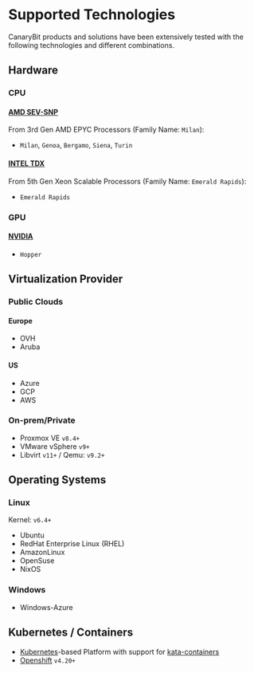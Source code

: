 # Supported Technologies

CanaryBit products and solutions have been extensively tested with the following technologies and different combinations.

## Hardware

### CPU

#### [AMD SEV-SNP]()

From 3rd Gen AMD EPYC Processors (Family Name: `Milan`):

- `Milan`, `Genoa`, `Bergamo`, `Siena`, `Turin`

#### [INTEL TDX]()

From 5th Gen Xeon Scalable Processors (Family Name: `Emerald Rapids`):

- `Emerald Rapids`

### GPU

#### [NVIDIA]()

- `Hopper`

## Virtualization Provider

### Public Clouds

#### Europe

- OVH
- Aruba
  
#### US

- Azure
- GCP
- AWS

### On-prem/Private 

- Proxmox VE `v8.4+`
- VMware vSphere `v9+`
- Libvirt `v11+` / Qemu: `v9.2+`

## Operating Systems

### Linux 

Kernel: `v6.4+`

- Ubuntu
- RedHat Enterprise Linux (RHEL)
- AmazonLinux
- OpenSuse
- NixOS

### Windows
- Windows-Azure

## Kubernetes / Containers
- [Kubernetes](https://kubernetes.io/)-based Platform with support for [kata-containers](https://katacontainers.io/)
- [Openshift](https://www.redhat.com/en/technologies/cloud-computing/openshift) `v4.20+`